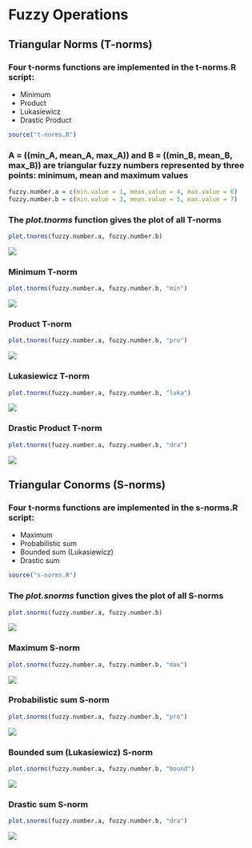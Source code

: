 Fuzzy Operations
================

## Triangular Norms (T-norms)

### Four t-norms functions are implemented in the **t-norms.R** script:

  - Minimum
  - Product
  - Lukasiewicz
  - Drastic Product

<!-- end list -->

``` r
source("t-norms.R")
```

### A = (\(min_A, mean_A, max_A\)) and B = (\(min_B, mean_B, max_B\)) are triangular fuzzy numbers represented by three points: minimum, mean and maximum values

``` r
fuzzy.number.a = c(min.value = 1, mean.value = 4, max.value = 6)
fuzzy.number.b = c(min.value = 3, mean.value = 5, max.value = 7)
```

### The *plot.tnorms* function gives the plot of all T-norms

``` r
plot.tnorms(fuzzy.number.a, fuzzy.number.b)
```

![](fuzzy-set-operations_files/figure-gfm/unnamed-chunk-3-1.png)<!-- -->

### Minimum T-norm

``` r
plot.tnorms(fuzzy.number.a, fuzzy.number.b, "min")
```

![](fuzzy-set-operations_files/figure-gfm/unnamed-chunk-4-1.png)<!-- -->

### Product T-norm

``` r
plot.tnorms(fuzzy.number.a, fuzzy.number.b, "pro")
```

![](fuzzy-set-operations_files/figure-gfm/unnamed-chunk-5-1.png)<!-- -->

### Lukasiewicz T-norm

``` r
plot.tnorms(fuzzy.number.a, fuzzy.number.b, "luka")
```

![](fuzzy-set-operations_files/figure-gfm/unnamed-chunk-6-1.png)<!-- -->

### Drastic Product T-norm

``` r
plot.tnorms(fuzzy.number.a, fuzzy.number.b, "dra")
```

![](fuzzy-set-operations_files/figure-gfm/unnamed-chunk-7-1.png)<!-- -->

## Triangular Conorms (S-norms)

### Four t-norms functions are implemented in the **s-norms.R** script:

  - Maximum
  - Probabilistic sum
  - Bounded sum (Lukasiewicz)
  - Drastic sum

<!-- end list -->

``` r
source("s-norms.R")
```

### The *plot.snorms* function gives the plot of all S-norms

``` r
plot.snorms(fuzzy.number.a, fuzzy.number.b)
```

![](fuzzy-set-operations_files/figure-gfm/unnamed-chunk-9-1.png)<!-- -->

### Maximum S-norm

``` r
plot.snorms(fuzzy.number.a, fuzzy.number.b, "max")
```

![](fuzzy-set-operations_files/figure-gfm/unnamed-chunk-10-1.png)<!-- -->

### Probabilistic sum S-norm

``` r
plot.snorms(fuzzy.number.a, fuzzy.number.b, "pro")
```

![](fuzzy-set-operations_files/figure-gfm/unnamed-chunk-11-1.png)<!-- -->

### Bounded sum (Lukasiewicz) S-norm

``` r
plot.snorms(fuzzy.number.a, fuzzy.number.b, "bound")
```

![](fuzzy-set-operations_files/figure-gfm/unnamed-chunk-12-1.png)<!-- -->

### Drastic sum S-norm

``` r
plot.snorms(fuzzy.number.a, fuzzy.number.b, "dra")
```

![](fuzzy-set-operations_files/figure-gfm/unnamed-chunk-13-1.png)<!-- -->

